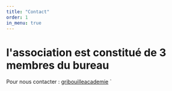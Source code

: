 ```yaml
---
title: "Contact"
order: 1
in_menu: true
---
```

# l'association est constitué de 3 membres du bureau

Pour nous contacter : [gribouilleacademie](mailto:gribouille@academie.com)
` 